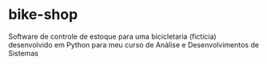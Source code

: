 # bike-shop

Software de controle de estoque para uma bicicletaria (fictícia) desenvolvido em Python 
para meu curso de Análise e Desenvolvimentos de Sistemas
